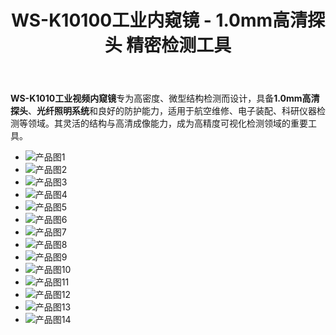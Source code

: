 ﻿---
title: "WS-K10100工业内窥镜 - 1.0mm高清探头 精密检测工具"
summary: WS-K1010是一款具备1.0mm超细直径和高亮光纤照明的工业视频内窥镜，广泛应用于航空维修、电子制造、医疗检测等狭小空间可视化场景。
seo_title: "WS-K1010工业内窥镜 - 精密结构检测专用视频内窥镜"
seo_description: "WS-K1010工业视频内窥镜，具备1.0mm直径、16万像素、光纤光源，专为精密结构检测设计，适用于航空维修、医疗装配、微型组件检查等行业。"
seo_keywords: ["工业内窥镜", "工业视频内窥镜", "1.0mm探头", "高清内窥镜", "精密结构检测", "光纤照明内窥镜"]
primary_category: "电子内窥镜"
secondary_category: "工业管道内窥镜"
tags: ["微型探头", "高清成像", "航空检测", "医疗器械检查", "可视化检测"]
model: "WS-K1010"
series: "K系列"
supplier: "天津维森科技有限公司"
published: 2025-06-15T12:00:00+08:00
gallery:
  - image: "/images/products/K-series/K-main.jpg"
    alt: "WS-K1010工业内窥镜主图 - 1.0mm高清探头"
    is_main: true
  - image: "/images/products/K-series/K-1.jpg"
    alt: "WS-K1010 工业内窥镜 - 探头近景图"
  - image: "/images/products/K-series/K-2.jpg"
    alt: "WS-K1010 工业内窥镜 - 显示主机界面"
  - image: "/images/products/K-series/KX-3.jpg"
    alt: "WS-K1010 工业内窥镜 - 操作实拍"
  - image: "/images/products/K-series/KX-4.jpg"
    alt: "WS-K1010 工业内窥镜 - 应用场景示意"
parameters:
  - name: "主机屏幕"
    value: "6英寸高清显示屏"
  - name: "待机时长"
    value: "8小时连续工作"
  - name: "探头直径"
    value: "1.0mm"
  - name: "像素"
    value: "160,000"
  - name: "景深"
    value: "5mm~80mm"
  - name: "视场角"
    value: "120度"
  - name: "视向"
    value: "直视"
  - name: "光源"
    value: "高亮光纤光源"
  - name: "导向"
    value: "无导向"
  - name: "管线材质"
    value: "合金弹簧软管"
  - name: "防护等级"
    value: "IP67级防水防尘"
  - name: "工作温度"
    value: "-20~70"
application_scenarios: |
  ## 多行业狭小结构可视化检测解决方案

  ### 精密零件装配检验（适用于电子、医疗等行业）

  - 电路板密集区域焊点检测
  - 小齿轮装配错位识别
  - 医疗设备接口内部可视检查

  ![装配检测场景图](/images/application/electric-1.jpg)

  ### 航空维修结构体检测

  - 飞行控制组件传感器检查
  - 涡轮附件裂纹排查
  - 航空冷却系统内部检测

  ![航空检测场景图](/images/application/air-1.jpg)

  ### 工业设备隐蔽空间维护

  - 齿轮箱磨损情况评估
  - 自动化产线关键位置巡检
  - 工控系统内部结构可视化检查

  ![工业设备检测场景图](/images/application/pipe-1.jpg)

  ### 产品核心优势

  - 1.0mm超细探头，突破可视检测极限
  - 光纤照明系统，适配黑暗狭窄空间
  - 支持工业、医疗、科研等高标准应用环境

data_download:
  - file_title: "产品技术参数文档"
    file_path: "/uploads/products/1750727651704_HJææ¯åæ°.pdf"
  - file_title: "产品规格书"
    file_path: "/uploads/products/1750727631696_GK18äº§åè§æ ¼ä¹¦.doc"
related_products:
  - "product-93430电子内窥镜-2801"
  - "product-93430电子内窥镜-2802"
  - "sample-product-3"
---

**WS-K1010工业视频内窥镜**专为高密度、微型结构检测而设计，具备**1.0mm高清探头**、**光纤照明系统**和良好的防护能力，适用于航空维修、电子装配、科研仪器检测等领域。其灵活的结构与高清成像能力，成为高精度可视化检测领域的重要工具。

- ![产品图1](/images/products/K-series/KX-1.jpg)
- ![产品图2](/images/products/K-series/KX-2.jpg)
- ![产品图3](/images/products/K-series/KX-3.jpg)
- ![产品图4](/images/products/K-series/KX-4.jpg)
- ![产品图5](/images/products/K-series/KX-5.jpg)
- ![产品图6](/images/products/K-series/KX-6.jpg)
- ![产品图7](/images/products/K-series/KX-7.jpg)
- ![产品图8](/images/products/K-series/KX-8.jpg)
- ![产品图9](/images/products/K-series/KX-9.jpg)
- ![产品图10](/images/products/K-series/KX-10.jpg)
- ![产品图11](/images/products/K-series/KX-11.jpg)
- ![产品图12](/images/products/K-series/KX-12.jpg)
- ![产品图13](/images/products/K-series/KX-13.jpg)
- ![产品图14](/images/products/K-series/KX-14.jpg)
